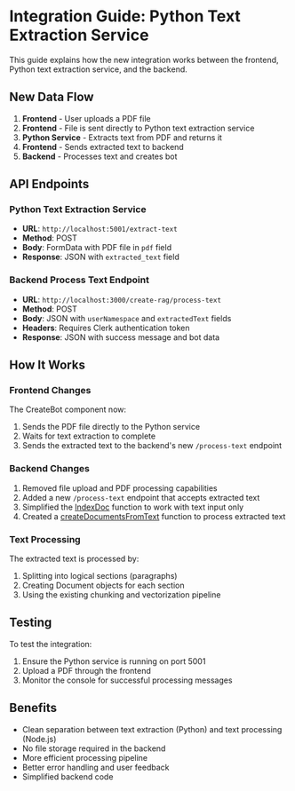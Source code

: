 # Integration Guide: Python Text Extraction Service

This guide explains how the new integration works between the frontend, Python text extraction service, and the backend.

## New Data Flow

1. **Frontend** - User uploads a PDF file
2. **Frontend** - File is sent directly to Python text extraction service
3. **Python Service** - Extracts text from PDF and returns it
4. **Frontend** - Sends extracted text to backend
5. **Backend** - Processes text and creates bot

## API Endpoints

### Python Text Extraction Service

- **URL**: `http://localhost:5001/extract-text`
- **Method**: POST
- **Body**: FormData with PDF file in `pdf` field
- **Response**: JSON with `extracted_text` field

### Backend Process Text Endpoint

- **URL**: `http://localhost:3000/create-rag/process-text`
- **Method**: POST
- **Body**: JSON with `userNamespace` and `extractedText` fields
- **Headers**: Requires Clerk authentication token
- **Response**: JSON with success message and bot data

## How It Works

### Frontend Changes

The CreateBot component now:

1. Sends the PDF file directly to the Python service
2. Waits for text extraction to complete
3. Sends the extracted text to the backend's new `/process-text` endpoint

### Backend Changes

1. Removed file upload and PDF processing capabilities
2. Added a new `/process-text` endpoint that accepts extracted text
3. Simplified the [IndexDoc](file://d:\Abdul%20Samad\Projects\Rags-bot\backend\services\prepare.js#L53-L85) function to work with text input only
4. Created a [createDocumentsFromText](file://d:\Abdul%20Samad\Projects\Rags-bot\backend\services\prepare.js#L24-L71) function to process extracted text

### Text Processing

The extracted text is processed by:

1. Splitting into logical sections (paragraphs)
2. Creating Document objects for each section
3. Using the existing chunking and vectorization pipeline

## Testing

To test the integration:

1. Ensure the Python service is running on port 5001
2. Upload a PDF through the frontend
3. Monitor the console for successful processing messages

## Benefits

- Clean separation between text extraction (Python) and text processing (Node.js)
- No file storage required in the backend
- More efficient processing pipeline
- Better error handling and user feedback
- Simplified backend code
